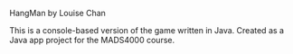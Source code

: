 HangMan
by Louise Chan

This is a console-based version of the game written in Java.
Created as a Java app project for the MADS4000 course.
